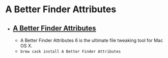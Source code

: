 # A Better Finder Attributes
- [A Better Finder Attributes](https://www.publicspace.net/ABetterFinderAttributes/)
  - 
  - A Better Finder Attributes 6 is the ultimate file tweaking tool for Mac OS X.
  - `brew cask install A Better Finder Attributes`
